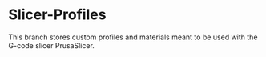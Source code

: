 # Slicer-Profiles
This branch stores custom profiles and materials meant to be used with the G-code slicer PrusaSlicer.
